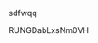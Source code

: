 sdfwqq















































































RUNGDabLxsNm0VH

